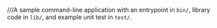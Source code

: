 ///A sample command-line application with an entrypoint in `bin/`, library code
in `lib/`, and example unit test in `test/`.
